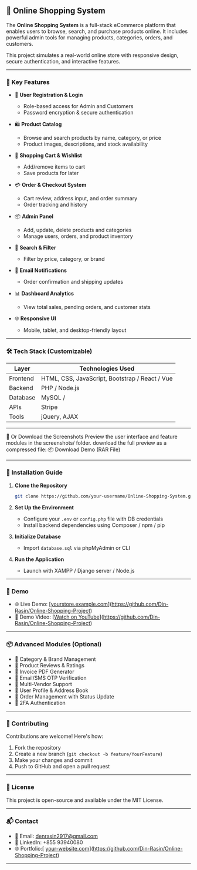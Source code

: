 
## 🛒 Online Shopping System

The **Online Shopping System** is a full-stack eCommerce platform that enables users to browse, search, and purchase products online. It includes powerful admin tools for managing products, categories, orders, and customers.

This project simulates a real-world online store with responsive design, secure authentication, and interactive features.

---

### 🌟 Key Features

* 👥 **User Registration & Login**

  * Role-based access for Admin and Customers
  * Password encryption & secure authentication

* 🛍️ **Product Catalog**

  * Browse and search products by name, category, or price
  * Product images, descriptions, and stock availability

* 🛒 **Shopping Cart & Wishlist**

  * Add/remove items to cart
  * Save products for later

* 💳 **Order & Checkout System**

  * Cart review, address input, and order summary
  * Order tracking and history

* 📦 **Admin Panel**

  * Add, update, delete products and categories
  * Manage users, orders, and product inventory

* 🔎 **Search & Filter**

  * Filter by price, category, or brand

* 🔔 **Email Notifications**

  * Order confirmation and shipping updates

* 📊 **Dashboard Analytics**

  * View total sales, pending orders, and customer stats

* 🌐 **Responsive UI**

  * Mobile, tablet, and desktop-friendly layout

---

### 🛠️ Tech Stack (Customizable)

| Layer    | Technologies Used                              |
| -------- | ---------------------------------------------- |
| Frontend | HTML, CSS, JavaScript, Bootstrap / React / Vue |
| Backend  | PHP / Node.js        
| Database | MySQL /                  
| APIs     | Stripe           
| Tools    | jQuery, AJAX  |

---

📁 Or Download the Screenshots
Preview the user interface and feature modules in the screenshots/ folder.
 download the full preview as a compressed file:
📦 Download Demo (RAR File)

---

### 🔧 Installation Guide

1. **Clone the Repository**

   ```bash
   git clone https://github.com/your-username/Online-Shopping-System.git
   ```
2. **Set Up the Environment**

   * Configure your `.env` or `config.php` file with DB credentials
   * Install backend dependencies using Composer / npm / pip
3. **Initialize Database**

   * Import `database.sql` via phpMyAdmin or CLI
4. **Run the Application**

   * Launch with XAMPP / Django server / Node.js

---

### 📸 Demo

* 🌐 Live Demo: [[yourstore.example.com](#)](https://github.com/Din-Rasin/Online-Shopping-Project)
* 🎥 Demo Video: [[Watch on YouTube](#)](https://github.com/Din-Rasin/Online-Shopping-Project)

---

### 📦 Advanced Modules (Optional)

* 📂 Category & Brand Management
* 📝 Product Reviews & Ratings
* 🧾 Invoice PDF Generator
* 📧 Email/SMS OTP Verification
* 🏬 Multi-Vendor Support
* 🧍 User Profile & Address Book
* 💼 Order Management with Status Update
* 🔐 2FA Authentication

---

### 🤝 Contributing

Contributions are welcome! Here's how:

1. Fork the repository
2. Create a new branch (`git checkout -b feature/YourFeature`)
3. Make your changes and commit
4. Push to GitHub and open a pull request

---

### 📄 License

This project is open-source and available under the MIT License.

---

### 📬 Contact

* 📧 Email: denrasin2917@gmail.com
* 💼 LinkedIn: +855 93940080
* 🌐 Portfolio:[ [your-website.com](#)](https://github.com/Din-Rasin/Online-Shopping-Project)

---

